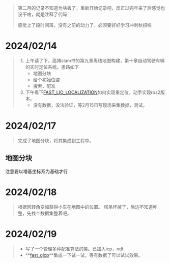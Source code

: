 > 第二月的记录不知道为啥丢了，重新开始记录吧，反正过完年来了后感觉也没干啥，就是注释了代码
>
> 感觉上了段时间班，没有之前的动力了，必须要好好学习冲刺秋招啦

# 2024/02/14

> 1. 上午读了下，高博slam书的第九章离线地图构建，第十章自动驾驶车辆的实时定位系统。思路如下
>    - 地图分块
>    - 给个初始位姿
>    - 搜索，配准
> 2. 下午看下[FAST_LIO_LOCALIZATION](https://github.com/HViktorTsoi/FAST_LIO_LOCALIZATION)如何实现重定位。动手实现ros2版本。
>    - 没有数据，没法验证，等2月15日写现场采集数据，测试。

# 2024/02/17

> 完成了地图分块，将其集成到工程中。

## 地图分块

注意要以塔基坐标系为基础才行

# 2024/02/18

> 根据回转角变幅获得小车在地图中的位置。
> 塔吊坏掉了，后边不知道咋整，先找个数据集整着吧。

# 2024/02/19

> - 写了一个管理多种配准算法的类。已加入icp，ndt
> - **[fast_gicp](https://github.com/koide3/fast_gicp)**集成一下试一试，等有数据了可以试试效果。

